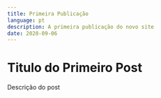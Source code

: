 ```yaml
---
title: Primeira Publicação
language: pt
description: A primeira publicação do novo site
date: 2020-09-06
---
```


# Titulo do Primeiro Post

Descrição do post
